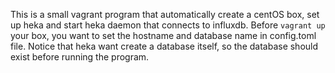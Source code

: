 This is a small vagrant program that automatically create a centOS box, set up heka and start heka daemon that connects to influxdb. 
Before `vagrant up` your box, you want to set the hostname and database name in config.toml file. Notice that heka want create a database itself, so the database should exist before running the program.